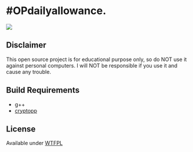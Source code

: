# #OPdailyallowance.
![](https://raw.githubusercontent.com/fuxsocy/DailyAllowance/master/.meta/cover.png)

## Disclaimer
This open source project is for educational purpose only, so do NOT use it against personal computers. I will NOT be responsible if you use it and cause any trouble.

## Build Requirements
* g++
* [cryptopp](https://github.com/weidai11/cryptopp)

## License
Available under [WTFPL](https://github.com/fuxsocy/DailyAllowance/blob/master/LICENSE)

